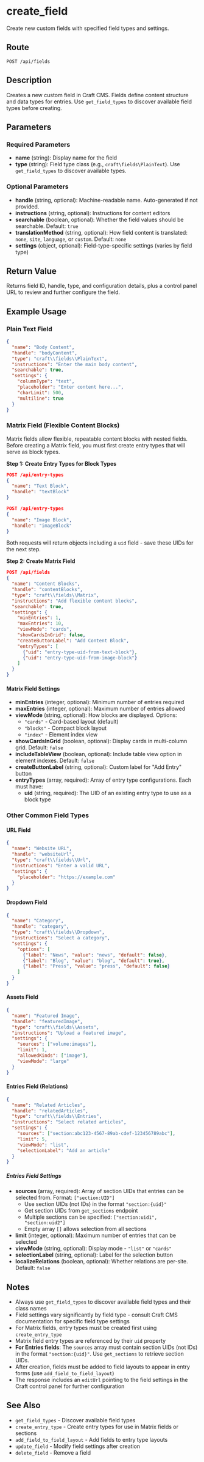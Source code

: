# create_field

Create new custom fields with specified field types and settings.

## Route

`POST /api/fields`

## Description

Creates a new custom field in Craft CMS. Fields define content structure and data types for entries. Use `get_field_types` to discover available field types before creating.

## Parameters

### Required Parameters

- **name** (string): Display name for the field
- **type** (string): Field type class (e.g., `craft\fields\PlainText`). Use `get_field_types` to discover available types.

### Optional Parameters

- **handle** (string, optional): Machine-readable name. Auto-generated if not provided.
- **instructions** (string, optional): Instructions for content editors
- **searchable** (boolean, optional): Whether the field values should be searchable. Default: `true`
- **translationMethod** (string, optional): How field content is translated: `none`, `site`, `language`, or `custom`. Default: `none`
- **settings** (object, optional): Field-type-specific settings (varies by field type)

## Return Value

Returns field ID, handle, type, and configuration details, plus a control panel URL to review and further configure the field.

## Example Usage

### Plain Text Field

```json
{
  "name": "Body Content",
  "handle": "bodyContent",
  "type": "craft\\fields\\PlainText",
  "instructions": "Enter the main body content",
  "searchable": true,
  "settings": {
    "columnType": "text",
    "placeholder": "Enter content here...",
    "charLimit": 500,
    "multiline": true
  }
}
```

### Matrix Field (Flexible Content Blocks)

Matrix fields allow flexible, repeatable content blocks with nested fields. Before creating a Matrix field, you must first create entry types that will serve as block types.

**Step 1: Create Entry Types for Block Types**

```json
POST /api/entry-types
{
  "name": "Text Block",
  "handle": "textBlock"
}

POST /api/entry-types
{
  "name": "Image Block",
  "handle": "imageBlock"
}
```

Both requests will return objects including a `uid` field - save these UIDs for the next step.

**Step 2: Create Matrix Field**

```json
POST /api/fields
{
  "name": "Content Blocks",
  "handle": "contentBlocks",
  "type": "craft\\fields\\Matrix",
  "instructions": "Add flexible content blocks",
  "searchable": true,
  "settings": {
    "minEntries": 1,
    "maxEntries": 10,
    "viewMode": "cards",
    "showCardsInGrid": false,
    "createButtonLabel": "Add Content Block",
    "entryTypes": [
      {"uid": "entry-type-uid-from-text-block"},
      {"uid": "entry-type-uid-from-image-block"}
    ]
  }
}
```

#### Matrix Field Settings

- **minEntries** (integer, optional): Minimum number of entries required
- **maxEntries** (integer, optional): Maximum number of entries allowed
- **viewMode** (string, optional): How blocks are displayed. Options:
  - `"cards"` - Card-based layout (default)
  - `"blocks"` - Compact block layout
  - `"index"` - Element index view
- **showCardsInGrid** (boolean, optional): Display cards in multi-column grid. Default: `false`
- **includeTableView** (boolean, optional): Include table view option in element indexes. Default: `false`
- **createButtonLabel** (string, optional): Custom label for "Add Entry" button
- **entryTypes** (array, required): Array of entry type configurations. Each must have:
  - **uid** (string, required): The UID of an existing entry type to use as a block type

### Other Common Field Types

#### URL Field

```json
{
  "name": "Website URL",
  "handle": "websiteUrl",
  "type": "craft\\fields\\Url",
  "instructions": "Enter a valid URL",
  "settings": {
    "placeholder": "https://example.com"
  }
}
```

#### Dropdown Field

```json
{
  "name": "Category",
  "handle": "category",
  "type": "craft\\fields\\Dropdown",
  "instructions": "Select a category",
  "settings": {
    "options": [
      {"label": "News", "value": "news", "default": false},
      {"label": "Blog", "value": "blog", "default": true},
      {"label": "Press", "value": "press", "default": false}
    ]
  }
}
```

#### Assets Field

```json
{
  "name": "Featured Image",
  "handle": "featuredImage",
  "type": "craft\\fields\\Assets",
  "instructions": "Upload a featured image",
  "settings": {
    "sources": ["volume:images"],
    "limit": 1,
    "allowedKinds": ["image"],
    "viewMode": "large"
  }
}
```

#### Entries Field (Relations)

```json
{
  "name": "Related Articles",
  "handle": "relatedArticles",
  "type": "craft\\fields\\Entries",
  "instructions": "Select related articles",
  "settings": {
    "sources": ["section:abc123-4567-89ab-cdef-123456789abc"],
    "limit": 5,
    "viewMode": "list",
    "selectionLabel": "Add an article"
  }
}
```

##### Entries Field Settings

- **sources** (array, required): Array of section UIDs that entries can be selected from. Format: `["section:UID"]`
  - Use section UIDs (not IDs) in the format `"section:{uid}"`
  - Get section UIDs from `get_sections` endpoint
  - Multiple sections can be specified: `["section:uid1", "section:uid2"]`
  - Empty array `[]` allows selection from all sections
- **limit** (integer, optional): Maximum number of entries that can be selected
- **viewMode** (string, optional): Display mode - `"list"` or `"cards"`
- **selectionLabel** (string, optional): Label for the selection button
- **localizeRelations** (boolean, optional): Whether relations are per-site. Default: `false`

## Notes

- Always use `get_field_types` to discover available field types and their class names
- Field settings vary significantly by field type - consult Craft CMS documentation for specific field type settings
- For Matrix fields, entry types must be created first using `create_entry_type`
- Matrix field entry types are referenced by their `uid` property
- **For Entries fields**: The `sources` array must contain section UIDs (not IDs) in the format `"section:{uid}"`. Use `get_sections` to retrieve section UIDs.
- After creation, fields must be added to field layouts to appear in entry forms (use `add_field_to_field_layout`)
- The response includes an `editUrl` pointing to the field settings in the Craft control panel for further configuration

## See Also

- `get_field_types` - Discover available field types
- `create_entry_type` - Create entry types for use in Matrix fields or sections
- `add_field_to_field_layout` - Add fields to entry type layouts
- `update_field` - Modify field settings after creation
- `delete_field` - Remove a field

